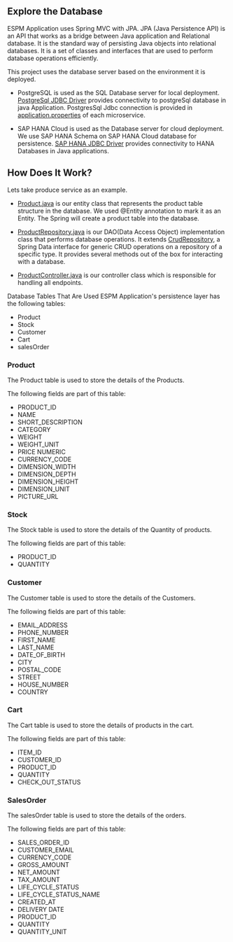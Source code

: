 ## Explore the Database

ESPM Application uses Spring MVC with JPA. JPA (Java Persistence API) is an API that works as a bridge between Java application and Relational database. It is the standard way of persisting Java objects into relational databases. It is a set of classes and interfaces that are used to perform database operations efficiently.

This project uses the database server based on the environment it is deployed.

* PostgreSQL is used as the SQL Database server for local deployment. [PostgreSql JDBC Driver](https://jdbc.postgresql.org/documentation) provides connectivity to postgreSql database in java Application. PostgresSql Jdbc connection is provided in [application.properties](/customer-service/src/main/resources/application.properties) of each microservice.

* SAP HANA Cloud is used as the Database server for cloud deployment. We use SAP HANA Schema on SAP HANA Cloud database for persistence.
[SAP HANA JDBC Driver](https://help.sap.com/docs/SAP_HANA_CLIENT/f1b440ded6144a54ada97ff95dac7adf/434e2962074540e18c802fd478de86d6.html?version=latest) provides connectivity to HANA Databases in Java applications.

## How Does It Work?

Lets take produce service as an example.
* [Product.java](/product-service/src/main/java/com/sap/refapps/espm/model/Product.java) is our entity class that represents the product table structure in the database.
We used @Entity annotation to mark it as an Entity. The Spring will create a product table into the database.

* [ProductRepository.java](/product-service/src/main/java/com/sap/refapps/espm/repository/ProductRepository.java) is our DAO(Data Access Object) implementation class that performs database operations. 
It extends [CrudRepository](https://docs.spring.io/spring-data/commons/docs/current/api/org/springframework/data/repository/CrudRepository.html), a Spring Data interface for generic CRUD operations on a repository of a specific type. It provides several methods out of the box for interacting with a database.

* [ProductController.java](/product-service/src/main/java/com/sap/refapps/espm/controller/ProductController.java#L43) is our controller class which is responsible for handling all endpoints.

Database Tables That Are Used ESPM Application's persistence layer has the following tables: 

* Product
* Stock
* Customer
* Cart
* salesOrder

### Product
The Product table is used to store the details of the Products.

The following fields are part of this table:

* PRODUCT_ID	
* NAME	
* SHORT_DESCRIPTION	
* CATEGORY	
* WEIGHT	
* WEIGHT_UNIT	
* PRICE	NUMERIC		
* CURRENCY_CODE		
* DIMENSION_WIDTH			
* DIMENSION_DEPTH			
* DIMENSION_HEIGHT	
* DIMENSION_UNIT		
* PICTURE_URL		
	
### Stock	
The Stock table is used to store the details of the Quantity of products.

The following fields are part of this table:

* PRODUCT_ID
* QUANTITY
	
### Customer
The Customer table is used to store the details of the Customers.

The following fields are part of this table:	

* EMAIL_ADDRESS	
* PHONE_NUMBER			
* FIRST_NAME			
* LAST_NAME			
* DATE_OF_BIRTH		
* CITY			
* POSTAL_CODE			
* STREET				
* HOUSE_NUMBER			
* COUNTRY			

### Cart
The Cart table is used to store the details of products in the cart.

The following fields are part of this table:

* ITEM_ID		
* CUSTOMER_ID			
* PRODUCT_ID			
* QUANTITY			
* CHECK_OUT_STATUS	
	
### SalesOrder
The salesOrder table is used to store the details of the orders.

The following fields are part of this table:	

* SALES_ORDER_ID		
* CUSTOMER_EMAIL			
* CURRENCY_CODE			
* GROSS_AMOUNT			
* NET_AMOUNT			
* TAX_AMOUNT			
* LIFE_CYCLE_STATUS	
* LIFE_CYCLE_STATUS_NAME	
* CREATED_AT			
* DELIVERY DATE			
* PRODUCT_ID			
* QUANTITY			
* QUANTITY_UNIT			


	
	
